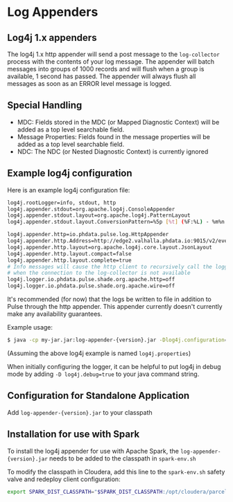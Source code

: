 
# Log Appenders

## Log4j 1.x appenders
The log4j 1.x http appender will send a post message to the `log-collector` process with the
contents of your log message. The appender will batch messages into groups of 1000 records and will 
flush when a group is available, 1 second has passed. The appender will always flush all messages
as soon as an ERROR level message is logged.

## Special Handling 
- MDC: Fields stored in the MDC (or Mapped Diagnostic Context) will be added as a top level searchable
 field.  
- Message Properties: Fields found in the message properties will be added as a top level searchable
field. 
- NDC: The NDC (or Nested Diagnostic Context) is currently ignored

## Example log4j configuration
Here is an example log4j configuration file:

```bash
log4j.rootLogger=info, stdout, http
log4j.appender.stdout=org.apache.log4j.ConsoleAppender
log4j.appender.stdout.layout=org.apache.log4j.PatternLayout
log4j.appender.stdout.layout.ConversionPattern=%5p [%t] (%F:%L) - %m%n

log4j.appender.http=io.phdata.pulse.log.HttpAppender
log4j.appender.http.Address=http://edge2.valhalla.phdata.io:9015/v2/events/pulse-test-100
log4j.appender.http.layout=org.apache.log4j.core.layout.JsonLayout
log4j.appender.http.layout.compact=false
log4j.appender.http.layout.complete=true
# Info messages will cause the http client to recursively call the logger 
# when the connection to the log-collector is not available
log4j.logger.io.phdata.pulse.shade.org.apache.http=off
log4j.logger.io.phdata.pulse.shade.org.apache.wire=off
```

It's recommended (for now) that the logs be written to file in addition to Pulse through the http 
appender. This appender currently doesn't currently make any availability guarantees.

Example usage:

```bash
$ java -cp my-jar.jar:log-appender-{version}.jar -Dlog4j.configuration=file:log4j.properties com.my.main.class
```

(Assuming the above log4j example is named `log4j.properties`)

When initially configuring the logger, it can be helpful to put log4j in debug mode by adding
`-D log4j.debug=true` to your java command string.

## Configuration for Standalone Application
Add `log-appender-{version}.jar` to your classpath

## Installation for use with Spark
To install the log4j appender for use with Apache Spark, the `log-appender-{version}.jar`  needs
to be added to the classpath in `spark-env.sh`

To modify the classpath in Cloudera, add this line to the `spark-env.sh` safety valve and redeploy
client configuration:

```bash
export SPARK_DIST_CLASSPATH="$SPARK_DIST_CLASSPATH:/opt/cloudera/parcels/PULSE/lib/appenders/*"
```

